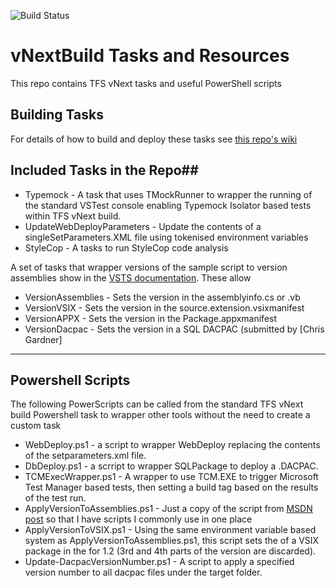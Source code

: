 ![Build Status](https://richardfennell.visualstudio.com/DefaultCollection/_apis/public/build/definitions/670b3a60-2021-47ab-a88b-d76ebd888a2f/12/badge)

# vNextBuild Tasks and Resources

This repo contains TFS vNext tasks and useful PowerShell scripts

## Building Tasks ##

For details of how to build and deploy these tasks see [this repo's wiki](https://github.com/rfennell/vNextBuild/wiki/Build-Tasks)

## Included Tasks in the Repo##

- Typemock - A task that uses TMockRunner to wrapper the running of the standard VSTest console enabling Typemock Isolator based tests within TFS vNext build.
- UpdateWebDeployParameters - Update the contents of a singleSetParameters.XML file using tokenised environment variables
- StyleCop - A tasks to run StyleCop code analysis

A set of tasks that wrapper versions of the sample script to version assemblies show in the [VSTS documentation](https://msdn.microsoft.com/Library/vs/alm/Build/scripts/index
). These allow 

- VersionAssemblies - Sets the version in the assemblyinfo.cs or .vb
- VersionVSIX - Sets the version in the source.extension.vsixmanifest
- VersionAPPX - Sets the version in the Package.appxmanifest
- VersionDacpac - Sets the version in a SQL DACPAC (submitted by [Chris Gardner] 

----------

## Powershell Scripts ##
The following PowerScripts can be called from the standard TFS vNext build Powershell task to wrapper other tools without the need to create a custom task
 
- WebDeploy.ps1 - a script to wrapper WebDeploy replacing the contents of the setparameters.xml file. 
- DbDeploy.ps1 - a scrript to wrapper SQLPackage to deploy a .DACPAC. 
- TCMExecWrapper.ps1 - A wrapper to use TCM.EXE to trigger Microsoft Test Manager based tests, then setting a build tag based on the results of the test run. 
- ApplyVersionToAssemblies.ps1 - Just a copy of the script from [MSDN post](https://msdn.microsoft.com/Library/vs/alm/Build/scripts/index) so that I have scripts I commonly use in one place
- ApplyVersionToVSIX.ps1 - Using the same environment variable based system as ApplyVersionToAssemblies.ps1, this script sets the of a VSIX package in the for 1.2 (3rd and 4th parts of the version are discarded). 
- Update-DacpacVersionNumber.ps1 - A script to apply a specified version number to all dacpac files under the target folder. 
